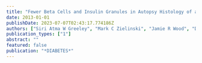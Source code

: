 ```yaml
---
title: "Fewer Beta Cells and Insulin Granules in Autopsy Histology of a Patient With Sulfonylurea-Unresponsive KCNJ11 Neonatal Diabetes"
date: 2013-01-01
publishDate: 2023-07-07T02:43:17.774186Z
authors: ["Siri Atma W Greeley", "Mark C Zielinski", "Jamie R Wood", "Donald F Steiner", "Graeme I Bell", "Louis H Philipson", "Manami Hara"]
publication_types: ["1"]
abstract: ""
featured: false
publication: "*DIABETES*"
---
```



